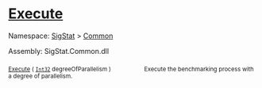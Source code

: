 # [Execute](./VerifierBenchmark-100663383.md)

Namespace: [SigStat]() > [Common](./../README.md)

Assembly: SigStat.Common.dll

<sub>[Execute](./VerifierBenchmark-100663383.md) ( [`Int32`](https://docs.microsoft.com/en-us/dotnet/api/System.Int32) degreeOfParallelism )</sub>&nbsp; &nbsp; &nbsp; &nbsp; &nbsp; &nbsp; &nbsp; &nbsp; &nbsp;<sub>Execute the benchmarking process with a degree of parallelism.</sub>
